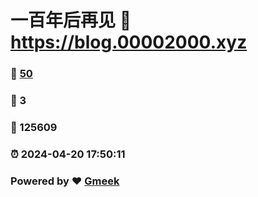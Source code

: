 # 一百年后再见 :link: https://blog.00002000.xyz 
### :page_facing_up: [50](https://blog.00002000.xyz/tag.html) 
### :speech_balloon: 3 
### :hibiscus: 125609 
### :alarm_clock: 2024-04-20 17:50:11 
### Powered by :heart: [Gmeek](https://github.com/Meekdai/Gmeek)
